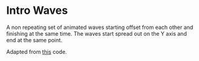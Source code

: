 # Intro Waves
A non repeating set of animated waves starting offset from each other and finishing at the same time. The waves start spread out on the Y axis and end at the same point.

Adapted from [this](https://bl.ocks.org/basilesimon/f164aec5758d16d51d248e41af5428e4) code.
